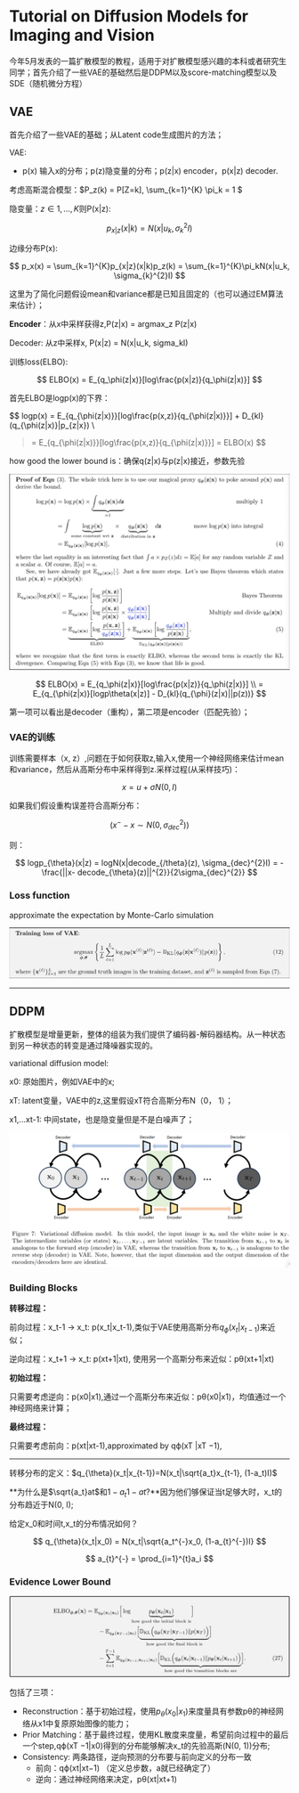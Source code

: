 # Tutorial on Diffusion Models for Imaging and Vision

今年5月发表的一篇扩散模型的教程，适用于对扩散模型感兴趣的本科或者研究生同学；首先介绍了一些VAE的基础然后是DDPM以及score-matching模型以及SDE（随机微分方程）

## VAE

首先介绍了一些VAE的基础；从Latent code生成图片的方法；

VAE:

* p(x) 输入x的分布；p(z)隐变量的分布；p(z|x) encoder，p(x|z) decoder.

考虑高斯混合模型：$P_z(k) = P[Z=k], \sum_{k=1}^{K} \pi_k = 1 $

隐变量：$z\in{1, ..., K}$则P(x|z):

$$
p_{x|z}(x|k) = N(x|u_{k},\sigma_{k}^{2}I)
$$

边缘分布P(x):

$$
p_x(x) = \sum_{k=1}^{K}p_{x|z}(x|k)p_z(k) = \sum_{k=1}^{K}\pi_kN(x|u_k, \sigma_{k}^{2}I)
$$

这里为了简化问题假设mean和variance都是已知且固定的（也可以通过EM算法来估计）；

**Encoder**：从x中采样获得z,P(z|x) = argmax_z P(z|x)

Decoder: 从z中采样x, P(x|z) = N(x|u_k, sigma_kI)

训练loss(ELBO):

$$
ELBO(x) = E_{q_\phi(z|x)}[log\frac{p(x|z)}{q_\phi(z|x)}]
$$

首先ELBO是logp(x)的下界：

$$
logp(x) = E_{q_{\phi(z|x)}}[log\frac{p(x,z)}{q_{\phi(z|x)}}] + D_{kl}(q_{\phi(z|x)}|p_{z|x}) \\
>= E_{q_{\phi(z|x)}}[log\frac{p(x,z)}{q_{\phi(z|x)}}] = ELBO(x)
$$

how good the lower bound is：确保q(z|x)与p(z|x)接近，参数先验

![image.png](assets/VAE_ELBO.png)

$$
ELBO(x) = E_{q_\phi(z|x)}[log\frac{p(x|z)}{q_\phi(z|x)}] \\
        = E_{q_{\phi(z|x)}[logp\theta(x|z)] - D_{kl}(q_{\phi}(z|x)||p(z))}
$$

第一项可以看出是decoder（重构），第二项是encoder（匹配先验）；

### VAE的训练

训练需要样本（x, z）,问题在于如何获取z,输入x,使用一个神经网络来估计mean和variance，然后从高斯分布中采样得到z.采样过程(从采样技巧)：

$$
x = u + \sigma N(0, I)
$$

如果我们假设重构误差符合高斯分布：

$$
(x^{-} -x \sim N(0, \sigma_{dec}^{2}) )
$$

则：

$$
logp_{\theta}(x|z) = logN(x|decode_{/theta}(z), \sigma_{dec}^{2}I) = -\frac{||x- decode_{\theta}(z)||^{2}}{2\sigma_{dec}^{2}}
$$

### Loss function


approximate the expectation by Monte-Carlo simulation

![image.png](assets/VAE_loss.png)

---

## DDPM

扩散模型是增量更新，整体的组装为我们提供了编码器-解码器结构。从一种状态到另一种状态的转变是通过降噪器实现的。

variational diffusion model:

x0: 原始图片，例如VAE中的x;

xT: latent变量，VAE中的z,这里假设xT符合高斯分布N（0， 1）；

x1,...xt-1: 中间state，也是隐变量但是不是白噪声了；

![image.png](assets/variational_diffusion_model.png)

### Building Blocks

**转移过程：**

前向过程：x_t-1 -> x_t: p(x_t|x_t-1),类似于VAE使用高斯分布$q_{\phi}(x_{t}|x_{t-1})$来近似；

逆向过程：x_t+1 -> x_t: p(xt+1|xt), 使用另一个高斯分布来近似：pθ(xt+1|xt)

**初始过程：**

只需要考虑逆向：p(x0|x1),通过一个高斯分布来近似：pθ(x0|x1)，均值通过一个神经网络来计算；

**最终过程：**

只需要考虑前向：p(xt|xt-1),approximated by qϕ(xT |xT −1),

---



转移分布的定义：$q_{\theta}(x_t|x_{t-1})=N(x_t|\sqrt{a_t}x_{t-1}, (1-a_t)I)$

**为什么是$\sqrt{a_t}at$和$1-a_t1−at$?**因为他们够保证当t足够大时，x_t的分布趋近于N(0, I);

给定x_0和时间t,x_t的分布情况如何？

$$
q_{\theta}(x_t|x_0) = N(x_t|\sqrt{a_t^{-}x_0, (1-a_{t}^{-})I}
$$

$$
a_{t}^{-} = \prod_{i=1}^{t}a_i
$$

### Evidence Lower Bound

![image.png](assets/DDPM_ELBO.png)

包括了三项：

* Reconstruction：基于初始过程，使用$p_{\theta}(x_0|x_1)$来度量具有参数pθ的神经网络从x1中复原原始图像的能力；
* Prior Matching：基于最终过程，使用KL散度来度量，希望前向过程中的最后一个step,qϕ(xT −1|x0)得到的分布能够解决x_t的先验高斯(N(0, 1))分布;
* Consistency: 两条路径，逆向预测的分布要与前向定义的分布一致
  * 前向：qϕ(xt|xt−1) （定义总步数，a就已经确定了）
  * 逆向：通过神经网络来决定，pθ(xt|xt+1)
